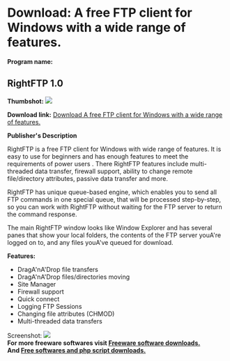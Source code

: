 # Download: A free FTP client for Windows with a wide range of features.

**Program name:**

## RightFTP 1.0

  
**Thumbshot:** ![](http://www.freewarefiles.com/screenshot/rightftp_md.gif)   
  
**Download link:** [Download A free FTP client for Windows with a wide range of features.](http://freesoftwares.boysofts.com/RightFTP_program_18622.html)  
  


**Publisher's Description**  
  


RightFTP is a free FTP client for Windows with wide range of features. It is easy to use for beginners and has enough features to meet the requirements of power users . There RightFTP features include multi-threaded data transfer, firewall support, ability to change remote file/directory attributes, passive data transfer and more. 

RightFTP has unique queue-based engine, which enables you to send all FTP commands in one special queue, that will be processed step-by-step, so you can work with RightFTP without waiting for the FTP server to return the command response.

The main RightFTP window looks like Window Explorer and has several panes that show your local folders, the contents of the FTP server youA're logged on to, and any files youA've queued for download.

**Features:**

  * DragA'nA'Drop file transfers 
  * DragA'nA'Drop files/directories moving 
  * Site Manager 
  * Firewall support 
  * Quick connect 
  * Logging FTP Sessions 
  * Changing file attributes (CHMOD) 
  * Multi-threaded data transfers 

  
  
Screenshot: ![](http://www.freewarefiles.com/screenshot/rightftp.gif)   
**For more freeware softwares visit [Freeware software downloads.](http://freesoftwares.boysofts.com/)**   
**And [Free softwares and php script downloads.](http://www.boysofts.com/)**
